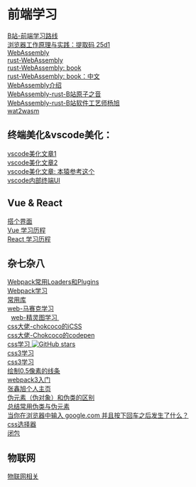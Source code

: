 # 前端学习
   [ B站-前端学习路线 ](     https://www.bilibili.com/read/cv5650633?spm_id_from=333.788.b_636f6d6d656e74.5 )    <br/>
   [ 浏览器工作原理与实践：提取码 25d1 ](   https://pan.baidu.com/s/1NOgWIVjE7FEJpumOk5c58g )    <br/>
   [ WebAssembly ](   https://developer.mozilla.org/zh-CN/docs/WebAssembly )    <br/>
   [rust-Web­Assembly](https://www.rust-lang.org/zh-CN/what/wasm)   <br/> 
   [rust-Web­Assembly: book]( https://rustwasm.github.io/docs/book/introduction.html )   <br/> 
   [rust-Web­Assembly: book：中文]( https://rustwasm.wasmdev.cn/docs/book/ )   <br/> 
   [ WebAssembly介绍 ](   https://zhuanlan.zhihu.com/p/653338467?utm_id=0 )    <br/>
   [ WebAssembly-rust-B站原子之音 ](   https://www.bilibili.com/video/BV19a41127Dq/?spm_id_from=333.337.search-card.all.click&vd_source=bc5bee468c2cbda6193e66c4288c8c7b )    <br/>
   [ WebAssembly-rust-B站软件工艺师杨旭 ](   https://www.bilibili.com/video/BV1RP4y1G7KF/?spm_id_from=333.337.search-card.all.click&vd_source=bc5bee468c2cbda6193e66c4288c8c7b )    <br/>
   [ wat2wasm  ](   https://webassembly.github.io/wabt/demo/wat2wasm/ )    <br/>

   ## 终端美化&vscode美化：
   [ vscode美化文章1 ]( https://www.dazhuanlan.com/2019/10/21/5dad29a00b68f/ )    <br/>
   [ vscode美化文章2 ]( https://zhuanlan.zhihu.com/p/37195261 )    <br/>
   [ vscode美化文章: 本猿参考这个 ]( https://sspai.com/post/53008 )    <br/>
   [ vscode内部终端UI ](    https://xbuba.com/questions/50992108 )    <br/>
   
   ## Vue & React
   [ 搭个界面 ]( https://github.com/shaoting0730/frontEnd-learn/tree/master/%E6%97%85%E8%A1%8C )    <br/>
   [ Vue 学习历程 ]( https://github.com/shaoting0730/frontEnd-learn/tree/master/vue-learn )   <br/>
   [ React 学习历程 ]( https://github.com/shaoting0730/frontEnd-learn/tree/master/react-learn )   <br/>
   ## 杂七杂八
   [ Webpack常用Loaders和Plugins ]( https://github.com/shaoting0730/frontEnd-learn/blob/master/Webpack%E5%B8%B8%E7%94%A8Loaders%E5%92%8CPlugins.md )    <br/>
   [ Webpack学习 ](    https://github.com/shaoting0730/frontEnd-learn/tree/master/webpack%E8%B5%84%E6%96%99 )    <br/>
   [ 常用库 ]( https://github.com/shaoting0730/frontEnd-learn/blob/master/%E5%B8%B8%E7%94%A8%E5%BA%93.md )    <br/>
   [ web-马赛克学习 ]( https://github.com/shaoting0730/frontEnd-learn/tree/master/web-mosaic )   <br/>
   [ web-精灵图学习 ]( https://github.com/shaoting0730/frontEnd-learn/tree/master/sprite-sheet )    <br/>
   [ css大佬-chokcoco的iCSS ](       https://github.com/chokcoco/iCSS )    <br/>
   [ css大佬-Chokcoco的codepen ](   https://codepen.io/Chokcoco/pens/showcase    )    <br/>
   [ css学习 ](   https://github.com/shaoting0730/cssStudy )  [![GitHub stars](https://img.shields.io/github/stars/shaoting0730/cssStudy.svg?style=social&label=Stars)](https://github.com/shaoting0730/cssStudy)    <br/>
   [ css3学习 ](   https://www.php.cn/course/180.html )    <br/>
   [ css3学习 ](   https://www.php.cn/course/180.html )    <br/>
   [ 绘制0.5像素的线条 ](  https://github.com/shaoting0730/cssStudy/tree/master/%E7%BB%98%E5%88%B6%E5%8D%8A%E5%83%8F%E7%B4%A0%E7%9A%84%E6%96%B9%E6%B3%95 )    <br/>
   [ webpack3入门 ](   https://edu.51cto.com/center/course/lesson/index?id=229019 )    <br/>
   [ 张鑫旭个人主页 ](     https://www.zhangxinxu.com/ )    <br/>
   [ 伪元素（伪对象）和伪类的区别 ](      https://blog.csdn.net/weixin_39173093/article/details/80685499 )    <br/>
   [ 总结常用伪类与伪元素 ](      https://segmentfault.com/a/1190000019122105?utm_source=sf-similar-article )    <br/>
   [ 当你在浏览器中输入 google.com 并且按下回车之后发生了什么？ ](  https://github.com/skyline75489/what-happens-when-zh_CN )    <br/>
   [ css选择器 ](  https://github.com/shaoting0730/frontEnd-learn/tree/master/learn-css%E9%80%89%E6%8B%A9%E5%99%A8 )    <br/>
   [ 闭包 ]( https://github.com/shaoting0730/frontEnd-learn/tree/master/%E9%97%AD%E5%8C%85 )    <br/>


   ## 物联网
   [ 物联网相关 ](    https://github.com/shaoting0730/frontEnd-learn/blob/master/%E7%89%A9%E8%81%94%E7%BD%91%E7%9B%B8%E5%85%B3/%E7%89%A9%E8%81%94%E7%BD%91%E7%9B%B8%E5%85%B3.md )    <br/>


  
   

